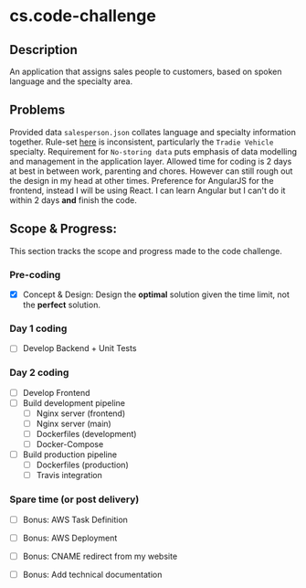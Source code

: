 # cs.code-challenge

## Description
An application that assigns sales people to customers, based on spoken language and the specialty area.

## Problems
Provided data `salesperson.json` collates language and specialty information together.
Rule-set [here](https://github.com/farajfarook/code-challenge) is inconsistent, particularly the `Tradie Vehicle` specialty.
Requirement for `No-storing data` puts emphasis of data modelling and management in the application layer.
Allowed time for coding is 2 days at best in between work, parenting and chores. However can still rough out the design in my head at other times.
Preference for AngularJS for the frontend, instead I will be using React. I can learn Angular but I can't do it within 2 days **and** finish the code.

## Scope & Progress:
This section tracks the scope and progress made to the code challenge.

### Pre-coding
- [x] Concept & Design: Design the **optimal** solution given the time limit, not the **perfect** solution.

### Day 1 coding
- [ ] Develop Backend + Unit Tests

### Day 2 coding
- [ ] Develop Frontend
- [ ] Build development pipeline
  - [ ] Nginx server (frontend)
  - [ ] Nginx server (main)
  - [ ] Dockerfiles (development)
  - [ ] Docker-Compose
- [ ] Build production pipeline
  - [ ] Dockerfiles (production)
  - [ ] Travis integration
  
### Spare time (or post delivery)
  - [ ] Bonus: AWS Task Definition
  - [ ] Bonus: AWS Deployment
  - [ ] Bonus: CNAME redirect from my website
  - [ ] Bonus: Add technical documentation

